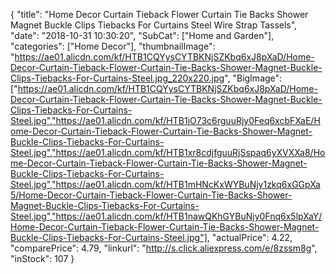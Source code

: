 {
	"title": "Home Decor Curtain Tieback Flower Curtain Tie Backs Shower Magnet Buckle Clips Tiebacks For Curtains Steel Wire Strap Tassels",
	"date": "2018-10-31 10:30:20",
	"SubCat": ["Home and Garden"],
	"categories": ["Home Decor"],
	"thumbnailImage": "https://ae01.alicdn.com/kf/HTB1CQYysCYTBKNjSZKbq6xJ8pXaD/Home-Decor-Curtain-Tieback-Flower-Curtain-Tie-Backs-Shower-Magnet-Buckle-Clips-Tiebacks-For-Curtains-Steel.jpg_220x220.jpg",
	"BigImage": ["https://ae01.alicdn.com/kf/HTB1CQYysCYTBKNjSZKbq6xJ8pXaD/Home-Decor-Curtain-Tieback-Flower-Curtain-Tie-Backs-Shower-Magnet-Buckle-Clips-Tiebacks-For-Curtains-Steel.jpg","https://ae01.alicdn.com/kf/HTB1iO73c6rguuRjy0Feq6xcbFXaE/Home-Decor-Curtain-Tieback-Flower-Curtain-Tie-Backs-Shower-Magnet-Buckle-Clips-Tiebacks-For-Curtains-Steel.jpg","https://ae01.alicdn.com/kf/HTB1xr8cdjfguuRjSspaq6yXVXXa8/Home-Decor-Curtain-Tieback-Flower-Curtain-Tie-Backs-Shower-Magnet-Buckle-Clips-Tiebacks-For-Curtains-Steel.jpg","https://ae01.alicdn.com/kf/HTB1mHNcKxWYBuNjy1zkq6xGGpXa5/Home-Decor-Curtain-Tieback-Flower-Curtain-Tie-Backs-Shower-Magnet-Buckle-Clips-Tiebacks-For-Curtains-Steel.jpg","https://ae01.alicdn.com/kf/HTB1nawQKhGYBuNjy0Fnq6x5lpXaY/Home-Decor-Curtain-Tieback-Flower-Curtain-Tie-Backs-Shower-Magnet-Buckle-Clips-Tiebacks-For-Curtains-Steel.jpg"],
	"actualPrice": 4.22,
	"comparePrice": 4.79,
	"linkurl": "http://s.click.aliexpress.com/e/8zssm8g",
	"inStock": 107
}
